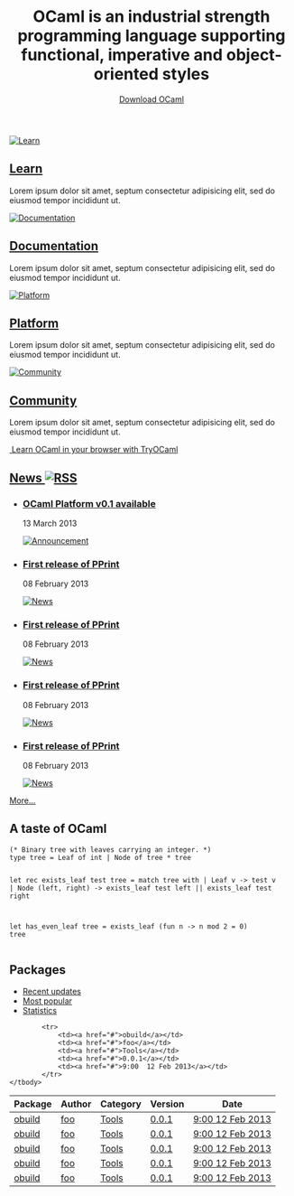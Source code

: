 <!-- ((! set title OCaml !)) ((! set core !)) -->
<header id="home-header">
    <div class="container">
        <div class="row">
            <h1 class="span9">OCaml is an industrial strength programming language supporting functional, imperative and object-oriented styles</h1>
            <div class="span3">
                <div>
                    <a class="btn" href="#">Download OCaml</a>
                </div>
            </div>
        </div>
    </div>
</header>
<div class="container">
    <div class="row home-hero">
        <div class="span8">
            <div class="row">
                <section class="span4 home-feature">
                    <a href="#">
                        <img src="/static/img/learn-large.png" alt="Learn">
                    </a>
                    <h1><a href="menu.html">Learn</a></h1>
                    <p>Lorem ipsum dolor sit amet, septum consectetur adipisicing elit, sed do eiusmod tempor incididunt ut.</p>
                </section>
                <section class="span4 home-feature">
                    <a href="documentation.html">
                        <img src="/static/img/documentation-large.png" alt="Documentation">
                    </a>
                    <h1><a href="#">Documentation</a></h1>
                    <p>Lorem ipsum dolor sit amet, septum consectetur adipisicing elit, sed do eiusmod tempor incididunt ut.</p>
                </section>
            </div>
            <div class="row">
                <section class="span4 home-feature">
                    <a href="platform.html">
                        <img src="/static/img/platform-large.png" alt="Platform">                    </a>
                    <h1><a href="#">Platform</a></h1>
                    <p>Lorem ipsum dolor sit amet, septum consectetur adipisicing elit, sed do eiusmod tempor incididunt ut.</p>
                </section>
                <section class="span4 home-feature">
                    <a href="menu.html">
                        <img src="/static/img/community-large.png" alt="Community">
                    </a>
                    <h1><a href="#">Community</a></h1>
                    <p>Lorem ipsum dolor sit amet, septum consectetur adipisicing elit, sed do eiusmod tempor incididunt ut.</p>
                </section>
            </div>
            <div id="home-learn">
                <a href="http://try.ocamlpro.com">
                    <img class="hidden-phone" src="/static/img/learn-ocaml.png" alt="">
                    Learn OCaml in your browser with TryOCaml
                </a>
            </div>
        </div>
        <section id="home-news" class="span4 condensed">
            <h1 class="ruled">
                <a href="#">
                    News
                </a>
                <a href="#">
                    <img src="/static/img/rss.png" alt="RSS">
                </a>
            </h1>
            <ul class="news-feed">
                <li class="announcement">
                    <article>
                        <h1><a href="#">OCaml Platform v0.1 available</a></h1>
                        <p>13 March 2013</p>
                        <a href="#">
                            <img src="/static/img/announcement.png" alt="Announcement">
                        </a>
                    </article>
                </li>
                    <li>
                        <article>
                            <h1><a href="#">First release of PPrint</a></h1>
                            <p>08 February 2013</p>
                            <a href="#">
                                <img src="/static/img/news.png" alt="News">
                            </a>
                        </article>
                    </li>
                    <li>
                        <article>
                            <h1><a href="#">First release of PPrint</a></h1>
                            <p>08 February 2013</p>
                            <a href="#">
                                <img src="/static/img/news.png" alt="News">
                            </a>
                        </article>
                    </li>
                    <li>
                        <article>
                            <h1><a href="#">First release of PPrint</a></h1>
                            <p>08 February 2013</p>
                            <a href="#">
                                <img src="/static/img/news.png" alt="News">
                            </a>
                        </article>
                    </li>
                    <li>
                        <article>
                            <h1><a href="#">First release of PPrint</a></h1>
                            <p>08 February 2013</p>
                            <a href="#">
                                <img src="/static/img/news.png" alt="News">
                            </a>
                        </article>
                    </li>
            </ul>
            <p><a href="#">More...</a></p>
        </section>
    </div>
    <div class="row">
        <section class="span6 condensed">
            <h1>A taste of OCaml</h1>
<pre class="listing"><code>(* Binary tree with leaves carrying an integer. *)
type tree = Leaf of int | Node of tree * tree

let rec exists_leaf test tree =
  match tree with
  | Leaf v -&gt; test v
  | Node (left, right) -&gt;
      exists_leaf test left
      || exists_leaf test right

let has_even_leaf tree =
  exists_leaf (fun n -&gt; n mod 2 = 0) tree</code></pre>
        </section>
        <section class="span6 condensed">
            <h1>Packages</h1>
<ul class="nav nav-tabs">
    <li class="active">
        <a href="#">Recent updates</a>
    </li>
    <li><a href="#">Most popular</a></li>
    <li><a href="#">Statistics</a></li>
</ul>
<table class="table table-bordered table-condensed table-hover">
    <thead>
        <tr>
            <th>Package</th>
            <th>Author</th>
            <th>Category</th>
            <th>Version</th>
            <th>Date</th>
        </tr>
    </thead>
    <tbody>
            <tr>
                <td><a href="#">obuild</a></td>
                <td><a href="#">foo</a></td>
                <td><a href="#">Tools</a></td>
                <td><a href="#">0.0.1</a></td>
                <td><a href="#">9:00  12 Feb 2013</a></td>
            </tr>
            <tr>
                <td><a href="#">obuild</a></td>
                <td><a href="#">foo</a></td>
                <td><a href="#">Tools</a></td>
                <td><a href="#">0.0.1</a></td>
                <td><a href="#">9:00  12 Feb 2013</a></td>
            </tr>
            <tr>
                <td><a href="#">obuild</a></td>
                <td><a href="#">foo</a></td>
                <td><a href="#">Tools</a></td>
                <td><a href="#">0.0.1</a></td>
                <td><a href="#">9:00  12 Feb 2013</a></td>
            </tr>
            <tr>
                <td><a href="#">obuild</a></td>
                <td><a href="#">foo</a></td>
                <td><a href="#">Tools</a></td>
                <td><a href="#">0.0.1</a></td>
                <td><a href="#">9:00  12 Feb 2013</a></td>
            </tr>
            <tr>
                <td><a href="#">obuild</a></td>
                <td><a href="#">foo</a></td>
                <td><a href="#">Tools</a></td>
                <td><a href="#">0.0.1</a></td>
                <td><a href="#">9:00  12 Feb 2013</a></td>
            </tr>

            <tr>
                <td><a href="#">obuild</a></td>
                <td><a href="#">foo</a></td>
                <td><a href="#">Tools</a></td>
                <td><a href="#">0.0.1</a></td>
                <td><a href="#">9:00  12 Feb 2013</a></td>
            </tr>
    </tbody>
</table>
        </section>
    </div>
</div>
